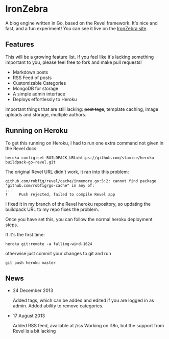 IronZebra
=========

A blog engine written in Go, based on the Revel framework. It's nice and fast, and a fun experiment! You can see it live on the [IronZebra site](http://ironzebra.com).

Features
----------

This will be a growing feature list. If you feel like it's lacking something important to you, please feel free to fork and make pull requests!

 - Markdown posts
 - RSS Feed of posts
 - Customizable Categories
 - MongoDB for storage 
 - A simple admin interface
 - Deploys effortlessly to Heroku

Important things that are still lacking: ~~post tags~~, template caching, image uploads and storage, multiple authors. 

Running on Heroku
----------

To get this running on Heroku, I had to run one extra command not given in the Revel docs:

    heroku config:set BUILDPACK_URL=https://github.com/slamice/heroku-buildpack-go-revel.git

The original Revel URL didn't work, it ran into this problem:

    github.com/robfig/revel/cache/inmemory.go:5:2: cannot find package "github.com/robfig/go-cache" in any of:
    ...
    !     Push rejected, failed to compile Revel app

I fixed it in my branch of the Revel heroku repository, so updating the buildpack URL to my repo fixes the problem.

Once you have set this, you can follow the normal heroku deployment steps.

If it's the first time:

    heroku git:remote -a falling-wind-1624

otherwise just commit your changes to git and run

    git push heroku master

News
----------
 - 24 December 2013

   Added tags, which can be added and edited if you are logged in as admin.
   Added ability to remove categories.

 - 17 August 2013 

   Added RSS feed, available at /rss
   Working on i18n, but the support from Revel is a bit lacking
